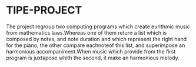 # TIPE-PROJECT
The project regroup two computing programs which create eurithmic music from mathematics laws.Whereas one of them return a list which is composed by notes, and note duration and which represent the right hand for the piano, the other compare eachnoteof this list, and superimpose an harmonious accompaniment.When music which provide from the first program is juxtapose whith the second, it make an harmonious melody.
